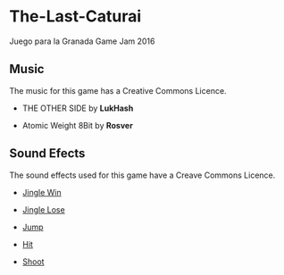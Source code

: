 # The-Last-Caturai
Juego para la Granada Game Jam 2016

## Music

The music for this game has a Creative Commons Licence.

*  THE OTHER SIDE by __LukHash__

*  Atomic Weight 8Bit by __Rosver__

## Sound Efects

The sound effects used for this game have a Creave Commons Licence.

* [Jingle Win](https://www.freesound.org/people/LittleRobotSoundFactory/sounds/270333/)

* [Jingle Lose](https://www.freesound.org/people/LittleRobotSoundFactory/sounds/270334/)

* [Jump](https://www.freesound.org/people/LittleRobotSoundFactory/sounds/270323/)

* [Hit](https://www.freesound.org/people/LittleRobotSoundFactory/sounds/270325/)

* [Shoot](https://www.freesound.org/people/LittleRobotSoundFactory/sounds/270344/)
